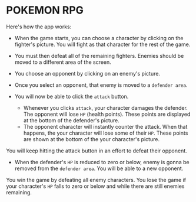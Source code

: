 # POKEMON RPG
Here's how the app works:

   * When the game starts, you can choose a character by clicking on the fighter's picture. You will fight as that character for the rest of the game.

   * You  must then defeat all of the remaining fighters. Enemies should be moved to a different area of the screen.

   * You choose an opponent by clicking on an enemy's picture.

   * Once you select an opponent, that enemy is moved to a `defender area`.

   * You will now be able to click the `attack` button.
     * Whenever you clicks `attack`, your character damages the defender. The opponent will lose `HP` (health points). These points are displayed at the bottom of the defender's picture. 
     * The opponent character will instantly counter the attack. When that happens, the your character will lose some of their `HP`. These points are shown at the bottom of the your character's picture.
    
You will keep hitting the attack button in an effort to defeat their opponent.

   * When the defender's `HP` is reduced to zero or below, enemy is gonna be removed from the `defender area`. You will be able to a new opponent.

You win the game by defeating all enemy characters. You lose the game if your character's `HP` falls to zero or below and while there are still enemies remaining.
